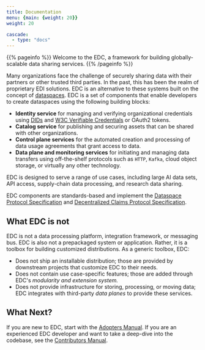 ```yaml
---
title: Documentation
menu: {main: {weight: 20}}
weight: 20

cascade:
  - type: "docs"
---
```


{{% pageinfo %}}
Welcome to the EDC, a framework for building globally-scalable data sharing services. 
{{% /pageinfo %}}
   
Many organizations face the challenge of securely sharing data with their partners or other trusted third parties. In
the past, this has been the realm of proprietary EDI solutions. EDC is an alternative to these systems built on the
concept of [dataspaces](https://dataspace.eclipse.org/). EDC is a set of components that enable developers to create
dataspaces using the following building blocks:

- **Identity service** for managing and verifying organizational credentials
  using [DIDs](https://www.w3.org/TR/did-core/)
  and [W3C Verifiable Credentials](https://www.w3.org/TR/vc-data-model/) or OAuth2 tokens.
- **Catalog service** for publishing and securing assets that can be shared with other organizations.
- **Control plane services** for the automated creation and processing of data usage agreements that grant access to
  data.
- **Data plane and monitoring services** for initiating and managing data transfers using off-the-shelf protocols such
  as `HTTP`, `Kafka`, cloud object storage, or virtually any other technology.

EDC is designed to serve a range of use cases, including large AI data sets, API access, supply-chain data processing,
and research data sharing.

EDC components are standards-based and implement
the [Dataspace Protocol Specification](https://github.com/eclipse-dataspace-protocol-base/DataspaceProtocol)
and [Decentralized Claims Protocol Specification](https://github.com/eclipse-dataspace-dcp/decentralized-claims-protocol).

## What EDC is not

EDC is not a data processing platform, integration framework, or messaging bus. EDC is also not a prepackaged system or
application. Rather, it is a toolbox for building customized distributions. As a generic toolbox, EDC:

- Does not ship an installable distribution; those are provided by downstream projects that customize EDC to their
  needs.
- Does not contain use case-specific features; those are added through EDC's *modularity and extension system.*
- Does not provide infrastructure for storing, processing, or moving data; EDC integrates with third-party *data planes*
  to provide these services.

## What Next?

If you are new to EDC, start with the [Adopters Manual](for-adopters). If you are an experienced EDC developer and
want to take a deep-dive into the codebase, see the [Contributors Manual](for-contributors).   


